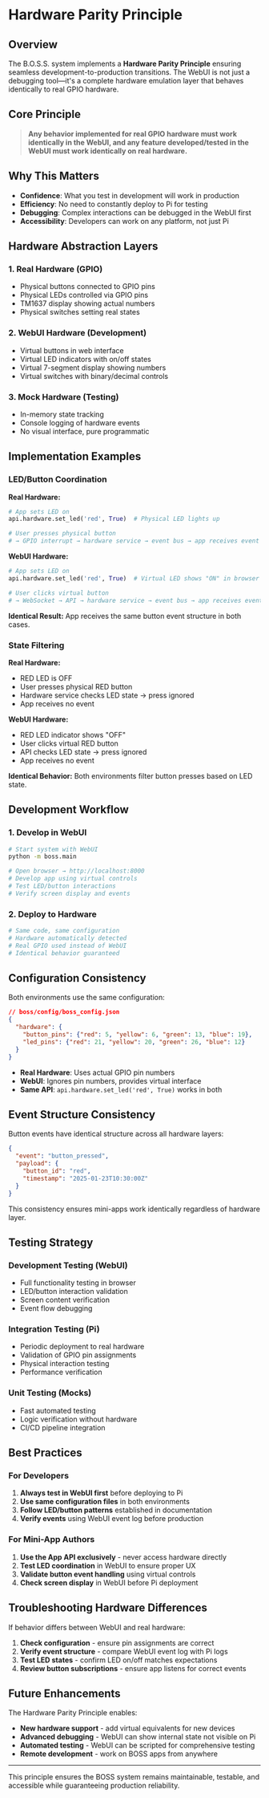 # Hardware Parity Principle

## Overview
The B.O.S.S. system implements a **Hardware Parity Principle** ensuring seamless development-to-production transitions. The WebUI is not just a debugging tool—it's a complete hardware emulation layer that behaves identically to real GPIO hardware.

## Core Principle
> **Any behavior implemented for real GPIO hardware must work identically in the WebUI, and any feature developed/tested in the WebUI must work identically on real hardware.**

## Why This Matters
- **Confidence**: What you test in development will work in production
- **Efficiency**: No need to constantly deploy to Pi for testing
- **Debugging**: Complex interactions can be debugged in the WebUI first
- **Accessibility**: Developers can work on any platform, not just Pi

## Hardware Abstraction Layers

### 1. Real Hardware (GPIO)
- Physical buttons connected to GPIO pins
- Physical LEDs controlled via GPIO pins
- TM1637 display showing actual numbers
- Physical switches setting real states

### 2. WebUI Hardware (Development)
- Virtual buttons in web interface
- Virtual LED indicators with on/off states  
- Virtual 7-segment display showing numbers
- Virtual switches with binary/decimal controls

### 3. Mock Hardware (Testing)
- In-memory state tracking
- Console logging of hardware events
- No visual interface, pure programmatic

## Implementation Examples

### LED/Button Coordination
**Real Hardware:**
```python
# App sets LED on
api.hardware.set_led('red', True)  # Physical LED lights up

# User presses physical button
# → GPIO interrupt → hardware service → event bus → app receives event
```

**WebUI Hardware:**
```python
# App sets LED on  
api.hardware.set_led('red', True)  # Virtual LED shows "ON" in browser

# User clicks virtual button
# → WebSocket → API → hardware service → event bus → app receives event
```

**Identical Result:** App receives the same button event structure in both cases.

### State Filtering
**Real Hardware:**
- RED LED is OFF
- User presses physical RED button  
- Hardware service checks LED state → press ignored
- App receives no event

**WebUI Hardware:**
- RED LED indicator shows "OFF"
- User clicks virtual RED button
- API checks LED state → press ignored  
- App receives no event

**Identical Behavior:** Both environments filter button presses based on LED state.

## Development Workflow

### 1. Develop in WebUI
```bash
# Start system with WebUI
python -m boss.main

# Open browser → http://localhost:8000
# Develop app using virtual controls
# Test LED/button interactions
# Verify screen display and events
```

### 2. Deploy to Hardware
```bash
# Same code, same configuration
# Hardware automatically detected
# Real GPIO used instead of WebUI
# Identical behavior guaranteed
```

## Configuration Consistency

Both environments use the same configuration:

```json
// boss/config/boss_config.json
{
  "hardware": {
    "button_pins": {"red": 5, "yellow": 6, "green": 13, "blue": 19},
    "led_pins": {"red": 21, "yellow": 20, "green": 26, "blue": 12}
  }
}
```

- **Real Hardware**: Uses actual GPIO pin numbers
- **WebUI**: Ignores pin numbers, provides virtual interface
- **Same API**: `api.hardware.set_led('red', True)` works in both

## Event Structure Consistency

Button events have identical structure across all hardware layers:

```json
{
  "event": "button_pressed",
  "payload": {
    "button_id": "red",
    "timestamp": "2025-01-23T10:30:00Z"
  }
}
```

This consistency ensures mini-apps work identically regardless of hardware layer.

## Testing Strategy

### Development Testing (WebUI)
- Full functionality testing in browser
- LED/button interaction validation
- Screen content verification
- Event flow debugging

### Integration Testing (Pi)
- Periodic deployment to real hardware
- Validation of GPIO pin assignments
- Physical interaction testing
- Performance verification

### Unit Testing (Mocks)
- Fast automated testing
- Logic verification without hardware
- CI/CD pipeline integration

## Best Practices

### For Developers
1. **Always test in WebUI first** before deploying to Pi
2. **Use same configuration files** in both environments  
3. **Follow LED/button patterns** established in documentation
4. **Verify events** using WebUI event log before production

### For Mini-App Authors
1. **Use the App API exclusively** - never access hardware directly
2. **Test LED coordination** in WebUI to ensure proper UX
3. **Validate button event handling** using virtual controls
4. **Check screen display** in WebUI before Pi deployment

## Troubleshooting Hardware Differences

If behavior differs between WebUI and real hardware:

1. **Check configuration** - ensure pin assignments are correct
2. **Verify event structure** - compare WebUI event log with Pi logs
3. **Test LED states** - confirm LED on/off matches expectations
4. **Review button subscriptions** - ensure app listens for correct events

## Future Enhancements

The Hardware Parity Principle enables:
- **New hardware support** - add virtual equivalents for new devices
- **Advanced debugging** - WebUI can show internal state not visible on Pi
- **Automated testing** - WebUI can be scripted for comprehensive testing
- **Remote development** - work on BOSS apps from anywhere

---

This principle ensures the BOSS system remains maintainable, testable, and accessible while guaranteeing production reliability.
